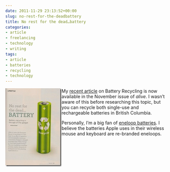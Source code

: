 ```yaml
---
date: 2011-11-29 23:13:52+00:00
slug: no-rest-for-the-deadbattery
title: No rest for the dead…battery
categories:
- article
- freelancing
- technology
- writing
tags:
- article
- batteries
- recycling
- technology
---
```



<img align="left" src="/images/Battery11.jpg">

My [recent article](http://www.alive.com/lifestyle/no-rest-for-the-dead-battery/) on Battery Recycling is now available in the November issue of _alive_. I wasn’t aware of this before researching this topic, but you can recycle both single-use and rechargeable batteries in British Columbia.

Personally, I’m a big fan of [eneloop batteries](http://www.eneloop.info/). I believe the batteries Apple uses in their wireless mouse and keyboard are re-branded eneloops.
